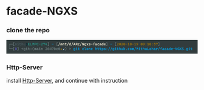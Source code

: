 <!-- @format -->

# facade-NGXS

### clone the repo

![clone](/facade-ngxs.png)

### Http-Server

install [Http-Server](https://www.npmjs.com/package/http-server),
and continue with instruction
